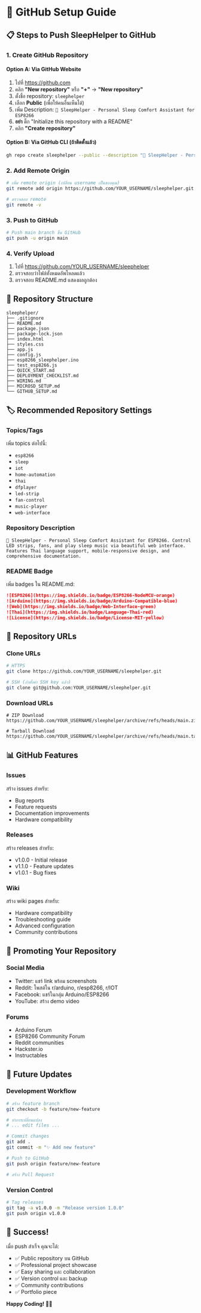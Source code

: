 # 🚀 GitHub Setup Guide

## 📋 Steps to Push SleepHelper to GitHub

### 1. Create GitHub Repository

#### Option A: Via GitHub Website
1. ไปที่ https://github.com
2. คลิก **"New repository"** หรือ **"+"** → **"New repository"**
3. ตั้งชื่อ repository: `sleephelper`
4. เลือก **Public** (เพื่อให้คนอื่นเห็นได้)
5. เพิ่ม Description: `🌙 SleepHelper - Personal Sleep Comfort Assistant for ESP8266`
6. **อย่า** ติ๊ก "Initialize this repository with a README"
7. คลิก **"Create repository"**

#### Option B: Via GitHub CLI (ถ้าติดตั้งแล้ว)
```bash
gh repo create sleephelper --public --description "🌙 SleepHelper - Personal Sleep Comfort Assistant for ESP8266" --source=. --push
```

### 2. Add Remote Origin

```bash
# เพิ่ม remote origin (เปลี่ยน username เป็นของคุณ)
git remote add origin https://github.com/YOUR_USERNAME/sleephelper.git

# ตรวจสอบ remote
git remote -v
```

### 3. Push to GitHub

```bash
# Push main branch ขึ้น GitHub
git push -u origin main
```

### 4. Verify Upload

1. ไปที่ https://github.com/YOUR_USERNAME/sleephelper
2. ตรวจสอบว่าไฟล์ทั้งหมดอัพโหลดแล้ว
3. ตรวจสอบ README.md แสดงผลถูกต้อง

## 📁 Repository Structure

```
sleephelper/
├── .gitignore
├── README.md
├── package.json
├── package-lock.json
├── index.html
├── styles.css
├── app.js
├── config.js
├── esp8266_sleephelper.ino
├── test_esp8266.js
├── QUICK_START.md
├── DEPLOYMENT_CHECKLIST.md
├── WIRING.md
├── MICROSD_SETUP.md
└── GITHUB_SETUP.md
```

## 🏷️ Recommended Repository Settings

### Topics/Tags
เพิ่ม topics ต่อไปนี้:
- `esp8266`
- `sleep`
- `iot`
- `home-automation`
- `thai`
- `dfplayer`
- `led-strip`
- `fan-control`
- `music-player`
- `web-interface`

### Repository Description
```
🌙 SleepHelper - Personal Sleep Comfort Assistant for ESP8266. Control LED strips, fans, and play sleep music via beautiful web interface. Features Thai language support, mobile-responsive design, and comprehensive documentation.
```

### README Badge
เพิ่ม badges ใน README.md:
```markdown
![ESP8266](https://img.shields.io/badge/ESP8266-NodeMCU-orange)
![Arduino](https://img.shields.io/badge/Arduino-Compatible-blue)
![Web](https://img.shields.io/badge/Web-Interface-green)
![Thai](https://img.shields.io/badge/Language-Thai-red)
![License](https://img.shields.io/badge/License-MIT-yellow)
```

## 🔗 Repository URLs

### Clone URLs
```bash
# HTTPS
git clone https://github.com/YOUR_USERNAME/sleephelper.git

# SSH (ถ้าตั้งค่า SSH key แล้ว)
git clone git@github.com:YOUR_USERNAME/sleephelper.git
```

### Download URLs
```
# ZIP Download
https://github.com/YOUR_USERNAME/sleephelper/archive/refs/heads/main.zip

# Tarball Download
https://github.com/YOUR_USERNAME/sleephelper/archive/refs/heads/main.tar.gz
```

## 📊 GitHub Features

### Issues
สร้าง issues สำหรับ:
- Bug reports
- Feature requests
- Documentation improvements
- Hardware compatibility

### Releases
สร้าง releases สำหรับ:
- v1.0.0 - Initial release
- v1.1.0 - Feature updates
- v1.0.1 - Bug fixes

### Wiki
สร้าง wiki pages สำหรับ:
- Hardware compatibility
- Troubleshooting guide
- Advanced configuration
- Community contributions

## 🌟 Promoting Your Repository

### Social Media
- Twitter: แชร์ link พร้อม screenshots
- Reddit: โพสต์ใน r/arduino, r/esp8266, r/IOT
- Facebook: แชร์ในกลุ่ม Arduino/ESP8266
- YouTube: สร้าง demo video

### Forums
- Arduino Forum
- ESP8266 Community Forum
- Reddit communities
- Hackster.io
- Instructables

## 🔄 Future Updates

### Development Workflow
```bash
# สร้าง feature branch
git checkout -b feature/new-feature

# ทำการเปลี่ยนแปลง
# ... edit files ...

# Commit changes
git add .
git commit -m "✨ Add new feature"

# Push to GitHub
git push origin feature/new-feature

# สร้าง Pull Request
```

### Version Control
```bash
# Tag releases
git tag -a v1.0.0 -m "Release version 1.0.0"
git push origin v1.0.0
```

## 🎉 Success!

เมื่อ push สำเร็จ คุณจะได้:
- ✅ Public repository บน GitHub
- ✅ Professional project showcase
- ✅ Easy sharing และ collaboration
- ✅ Version control และ backup
- ✅ Community contributions
- ✅ Portfolio piece

**Happy Coding! 🚀✨**
